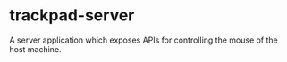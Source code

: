 trackpad-server
=====

A server application which exposes APIs for controlling the mouse of the host machine.